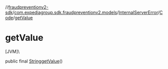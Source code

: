 //[fraudpreventionv2-sdk](../../../../index.md)/[com.expediagroup.sdk.fraudpreventionv2.models](../../index.md)/[InternalServerError](../index.md)/[Code](index.md)/[getValue](get-value.md)

# getValue

[JVM]\

public final [String](https://docs.oracle.com/javase/8/docs/api/java/lang/String.html)[getValue](get-value.md)()
